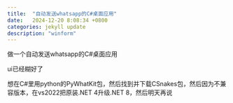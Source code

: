 ```yaml
---
title:  "自动发送whatsapp的C#桌面应用"
date:   2024-12-20 8:08:34 +0800
categories: jekyll update
description: "winform"
---
```


做一个自动发送whatsapp的C#桌面应用
<br/>

ui已经糊好了
<br/>

想在C#里用python的PyWhatKit包，然后找到并下载CSnakes包，然后因为不兼容版本，在vs2022把原装.NET 4升级.NET 8，然后明天再说
